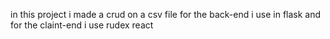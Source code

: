 in this project i made a crud on a csv file for the back-end i use in flask and for the claint-end i use rudex react 
